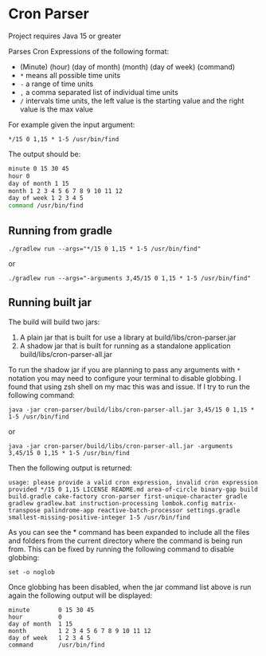 # Cron Parser

Project requires Java 15 or greater

Parses Cron Expressions of the following format:

*   (Minute) (hour) (day of month) (month) (day of week) (command)
*   `*` means all possible time units
*   `-` a range of time units
*   `,` a comma separated list of individual time units
*   `/` intervals time units, the left value is the starting value and the right value is the max value

For example given the input argument:

`*/15 0 1,15 * 1-5 /usr/bin/find`

The output should be:

```bash
minute 0 15 30 45
hour 0
day of month 1 15
month 1 2 3 4 5 6 7 8 9 10 11 12
day of week 1 2 3 4 5
command /usr/bin/find
```

## Running from gradle

`./gradlew run --args="*/15 0 1,15 * 1-5 /usr/bin/find"`

or

`./gradlew run --args="-arguments 3,45/15 0 1,15 * 1-5 /usr/bin/find"`

## Running built jar

The build will build two jars:

1.  A plain jar that is built for use a library at build/libs/cron-parser.jar
2.  A shadow jar that is built for running as a standalone application build/libs/cron-parser-all.jar

To run the shadow jar if you are planning to pass any arguments with `*` notation you may
need to configure your terminal to disable globbing. I found that using zsh shell on my mac this was
and issue. If I try to run the following command:

`java -jar cron-parser/build/libs/cron-parser-all.jar 3,45/15 0 1,15 * 1-5 /usr/bin/find`

or

`java -jar cron-parser/build/libs/cron-parser-all.jar -arguments 3,45/15 0 1,15 * 1-5 /usr/bin/find`

Then the following output is returned:

`usage: please provide a valid cron expression, invalid cron expression provided */15 0 1,15 LICENSE README.md area-of-circle binary-gap build build.gradle cake-factory cron-parser first-unique-character gradle gradlew gradlew.bat instruction-processing lombok.config matrix-transpose palindrome-app reactive-batch-processor settings.gradle smallest-missing-positive-integer 1-5 /usr/bin/find`

As you can see the * command has been expanded to include all the files and folders
from the current directory where the command is being run from. This can be fixed by
running the following command to disable globbing:

`set -o noglob`

Once globbing has been disabled, when the jar command list above is run again the following output will
be displayed:

```shell
minute        0 15 30 45
hour          0
day of month  1 15
month         1 2 3 4 5 6 7 8 9 10 11 12
day of week   1 2 3 4 5
command       /usr/bin/find
```

